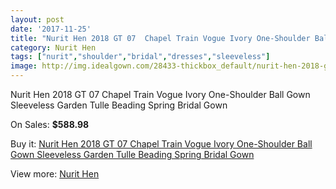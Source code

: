 ```yaml
---
layout: post
date: '2017-11-25'
title: "Nurit Hen 2018 GT 07  Chapel Train Vogue Ivory One-Shoulder Ball Gown Sleeveless Garden Tulle Beading Spring Bridal Gown"
category: Nurit Hen
tags: ["nurit","shoulder","bridal","dresses","sleeveless"]
image: http://img.idealgown.com/28433-thickbox_default/nurit-hen-2018-gt-07-chapel-train-vogue-ivory-one-shoulder-ball-gown-sleeveless-garden-tulle-beading-spring-bridal-gown.jpg
---
```

Nurit Hen 2018 GT 07  Chapel Train Vogue Ivory One-Shoulder Ball Gown Sleeveless Garden Tulle Beading Spring Bridal Gown

On Sales: **$588.98**
<a href="https://www.idealgown.com/en/nurit-hen/10917-nurit-hen-2018-gt-07-chapel-train-vogue-ivory-one-shoulder-ball-gown-sleeveless-garden-tulle-beading-spring-bridal-gown.html"><amp-img layout="responsive" width="600" height="600" src="//img.idealgown.com/28433-thickbox_default/nurit-hen-2018-gt-07-chapel-train-vogue-ivory-one-shoulder-ball-gown-sleeveless-garden-tulle-beading-spring-bridal-gown.jpg" alt="Nurit Hen 2018 GT 07  Chapel Train Vogue Ivory One-Shoulder Ball Gown Sleeveless Garden Tulle Beading Spring Bridal Gown 0" /></a>
<a href="https://www.idealgown.com/en/nurit-hen/10917-nurit-hen-2018-gt-07-chapel-train-vogue-ivory-one-shoulder-ball-gown-sleeveless-garden-tulle-beading-spring-bridal-gown.html"><amp-img layout="responsive" width="600" height="600" src="//img.idealgown.com/28440-thickbox_default/nurit-hen-2018-gt-07-chapel-train-vogue-ivory-one-shoulder-ball-gown-sleeveless-garden-tulle-beading-spring-bridal-gown.jpg" alt="Nurit Hen 2018 GT 07  Chapel Train Vogue Ivory One-Shoulder Ball Gown Sleeveless Garden Tulle Beading Spring Bridal Gown 1" /></a>
<a href="https://www.idealgown.com/en/nurit-hen/10917-nurit-hen-2018-gt-07-chapel-train-vogue-ivory-one-shoulder-ball-gown-sleeveless-garden-tulle-beading-spring-bridal-gown.html"><amp-img layout="responsive" width="600" height="600" src="//img.idealgown.com/28439-thickbox_default/nurit-hen-2018-gt-07-chapel-train-vogue-ivory-one-shoulder-ball-gown-sleeveless-garden-tulle-beading-spring-bridal-gown.jpg" alt="Nurit Hen 2018 GT 07  Chapel Train Vogue Ivory One-Shoulder Ball Gown Sleeveless Garden Tulle Beading Spring Bridal Gown 2" /></a>
<a href="https://www.idealgown.com/en/nurit-hen/10917-nurit-hen-2018-gt-07-chapel-train-vogue-ivory-one-shoulder-ball-gown-sleeveless-garden-tulle-beading-spring-bridal-gown.html"><amp-img layout="responsive" width="600" height="600" src="//img.idealgown.com/28438-thickbox_default/nurit-hen-2018-gt-07-chapel-train-vogue-ivory-one-shoulder-ball-gown-sleeveless-garden-tulle-beading-spring-bridal-gown.jpg" alt="Nurit Hen 2018 GT 07  Chapel Train Vogue Ivory One-Shoulder Ball Gown Sleeveless Garden Tulle Beading Spring Bridal Gown 3" /></a>
<a href="https://www.idealgown.com/en/nurit-hen/10917-nurit-hen-2018-gt-07-chapel-train-vogue-ivory-one-shoulder-ball-gown-sleeveless-garden-tulle-beading-spring-bridal-gown.html"><amp-img layout="responsive" width="600" height="600" src="//img.idealgown.com/28437-thickbox_default/nurit-hen-2018-gt-07-chapel-train-vogue-ivory-one-shoulder-ball-gown-sleeveless-garden-tulle-beading-spring-bridal-gown.jpg" alt="Nurit Hen 2018 GT 07  Chapel Train Vogue Ivory One-Shoulder Ball Gown Sleeveless Garden Tulle Beading Spring Bridal Gown 4" /></a>
<a href="https://www.idealgown.com/en/nurit-hen/10917-nurit-hen-2018-gt-07-chapel-train-vogue-ivory-one-shoulder-ball-gown-sleeveless-garden-tulle-beading-spring-bridal-gown.html"><amp-img layout="responsive" width="600" height="600" src="//img.idealgown.com/28436-thickbox_default/nurit-hen-2018-gt-07-chapel-train-vogue-ivory-one-shoulder-ball-gown-sleeveless-garden-tulle-beading-spring-bridal-gown.jpg" alt="Nurit Hen 2018 GT 07  Chapel Train Vogue Ivory One-Shoulder Ball Gown Sleeveless Garden Tulle Beading Spring Bridal Gown 5" /></a>
<a href="https://www.idealgown.com/en/nurit-hen/10917-nurit-hen-2018-gt-07-chapel-train-vogue-ivory-one-shoulder-ball-gown-sleeveless-garden-tulle-beading-spring-bridal-gown.html"><amp-img layout="responsive" width="600" height="600" src="//img.idealgown.com/28435-thickbox_default/nurit-hen-2018-gt-07-chapel-train-vogue-ivory-one-shoulder-ball-gown-sleeveless-garden-tulle-beading-spring-bridal-gown.jpg" alt="Nurit Hen 2018 GT 07  Chapel Train Vogue Ivory One-Shoulder Ball Gown Sleeveless Garden Tulle Beading Spring Bridal Gown 6" /></a>
<a href="https://www.idealgown.com/en/nurit-hen/10917-nurit-hen-2018-gt-07-chapel-train-vogue-ivory-one-shoulder-ball-gown-sleeveless-garden-tulle-beading-spring-bridal-gown.html"><amp-img layout="responsive" width="600" height="600" src="//img.idealgown.com/28434-thickbox_default/nurit-hen-2018-gt-07-chapel-train-vogue-ivory-one-shoulder-ball-gown-sleeveless-garden-tulle-beading-spring-bridal-gown.jpg" alt="Nurit Hen 2018 GT 07  Chapel Train Vogue Ivory One-Shoulder Ball Gown Sleeveless Garden Tulle Beading Spring Bridal Gown 7" /></a>

Buy it: [Nurit Hen 2018 GT 07  Chapel Train Vogue Ivory One-Shoulder Ball Gown Sleeveless Garden Tulle Beading Spring Bridal Gown](https://www.idealgown.com/en/nurit-hen/10917-nurit-hen-2018-gt-07-chapel-train-vogue-ivory-one-shoulder-ball-gown-sleeveless-garden-tulle-beading-spring-bridal-gown.html "Nurit Hen 2018 GT 07  Chapel Train Vogue Ivory One-Shoulder Ball Gown Sleeveless Garden Tulle Beading Spring Bridal Gown")

View more: [Nurit Hen](https://www.idealgown.com/en/185-nurit-hen "Nurit Hen")